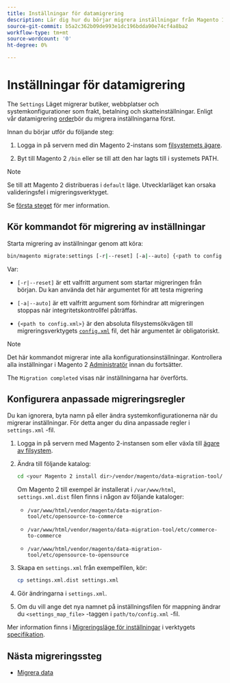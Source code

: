 ```yaml
---
title: Inställningar för datamigrering
description: Lär dig hur du börjar migrera inställningar från Magento 1 till Magento 2 med [!DNL Data Migration Tool].
source-git-commit: b5a2c362b09de993e1dc196bdda90e74cf4a8ba2
workflow-type: tm+mt
source-wordcount: '0'
ht-degree: 0%

---
```



# Inställningar för datamigrering

The `Settings` Läget migrerar butiker, webbplatser och systemkonfigurationer som frakt, betalning och skatteinställningar. Enligt vår datamigrering [order](overview.md#migration-order)bör du migrera inställningarna först.

Innan du börjar utför du följande steg:

1. Logga in på servern med din Magento 2-instans som [filsystemets ägare](https://devdocs.magento.com/guides/v2.4/install-gde/prereq/file-sys-perms-over.html).

1. Byt till Magento 2 `/bin` eller se till att den har lagts till i systemets PATH.

>[!NOTE]
>
>Se till att Magento 2 distribueras i `default` läge. Utvecklarläget kan orsaka valideringsfel i migreringsverktyget.


Se [första steget](overview.md#first-steps) för mer information.

## Kör kommandot för migrering av inställningar

Starta migrering av inställningar genom att köra:

```bash
bin/magento migrate:settings [-r|--reset] [-a|--auto] {<path to config.xml>}
```

Var:

* `[-r|--reset]` är ett valfritt argument som startar migreringen från början. Du kan använda det här argumentet för att testa migrering

* `[-a|--auto]` är ett valfritt argument som förhindrar att migreringen stoppas när integritetskontrollfel påträffas.

* `{<path to config.xml>}` är den absoluta filsystemsökvägen till migreringsverktygets [`config.xml`](../configure.md#configure-migration-in-vendor-folder) fil, det här argumentet är obligatoriskt.

>[!NOTE]
>
>Det här kommandot migrerar inte alla konfigurationsinställningar. Kontrollera alla inställningar i Magento 2 [Administratör](https://glossary.magento.com/admin) innan du fortsätter.


The `Migration completed` visas när inställningarna har överförts.

## Konfigurera anpassade migreringsregler

Du kan ignorera, byta namn på eller ändra systemkonfigurationerna när du migrerar inställningar. För detta anger du dina anpassade regler i `settings.xml` -fil.

1. Logga in på servern med Magento 2-instansen som eller växla till [ägare av filsystem](https://devdocs.magento.com/guides/v2.4/install-gde/prereq/file-sys-perms-over.html).

1. Ändra till följande katalog:

   ```bash
   cd <your Magento 2 install dir>/vendor/magento/data-migration-tool/etc/<edition-to-edition>
   ```

   Om Magento 2 till exempel är installerat i `/var/www/html`, `settings.xml.dist` filen finns i någon av följande kataloger:

   * `/var/www/html/vendor/magento/data-migration-tool/etc/opensource-to-commerce`

   * `/var/www/html/vendor/magento/data-migration-tool/etc/commerce-to-commerce`

   * `/var/www/html/vendor/magento/data-migration-tool/etc/opensource-to-opensource`

1. Skapa en `settings.xml` från exempelfilen, kör:

   ```bash
   cp settings.xml.dist settings.xml
   ```

1. Gör ändringarna i `settings.xml`.

1. Om du vill ange det nya namnet på inställningsfilen för mappning ändrar du `<settings_map_file>` -taggen i `path/to/config.xml` -fil.

Mer information finns i [Migreringsläge för inställningar](../technical-specification.md#settings-migration-mode) i verktygets [specifikation](../technical-specification.md).

## Nästa migreringssteg

* [Migrera data](data.md)
